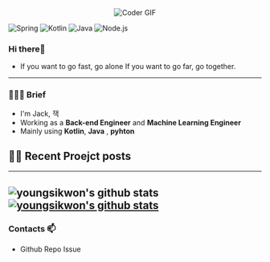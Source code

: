                   
<div align=center>
    <img src="https://media.giphy.com/media/iIqmM5tTjmpOB9mpbn/giphy.gif" alt="Coder GIF">
</div>


![Spring](https://img.shields.io/badge/-Spring-6DB33F?style=for-the-badge&logo=Spring&logoColor=fff)
![Kotlin](https://img.shields.io/badge/Kotlin-B75EA4?style=for-the-badge&logo=kotlin&logoColor=F6891F)
![Java](https://img.shields.io/badge/JAVA-007396?style=for-the-badge&logo=java&logoColor=fff)
![Node.js](https://img.shields.io/badge/-Node.js-339933?style=for-the-badge&logo=Node.js&logoColor=fff)

### Hi there👋

 - If you want to go fast, go alone If you want to go far, go together.

<!--
**youngsikwon/youngsikwon** is a ✨ _special_ ✨ repository because its `README.md` (this file) appears on your GitHub profile.

Here are some ideas to get you started:

- 🔭 I’m currently working on ...
- 🌱 I’m currently learning ...
- 👯 I’m looking to collaborate on ...
- 🤔 I’m looking for help with ...
- 💬 Ask me about ...
- 📫 How to reach me: ...
- 😄 Pronouns: ...
- ⚡ Fun fact: ...
-->


-------------

### 💁🏻‍♂️ Brief
- I'm Jack, 잭
- Working as a **Back-end Engineer** and **Machine Learning Engineer**
- Mainly using **Kotlin**, **Java** , **pyhton**


## ✍🏻  Recent Proejct posts

   


---
![youngsikwon's github stats](https://github-readme-stats.vercel.app/api?username=DavidJack-dev&show_icons=true)
[![youngsikwon's github stats](https://github-readme-stats.vercel.app/api/top-langs/?username=DavidJack-dev&show_icons=true&hide_border=true&title_color=004386&icon_color=004386&layout=compact)](https://github.com/DavidJack-dev)
---

  
  ### Contacts 📫

* Github Repo Issue <p align='center'>
</p><br/>

